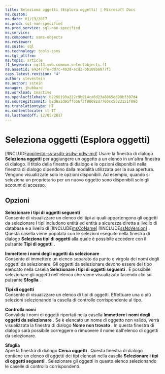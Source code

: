 ```yaml
---
title: Seleziona oggetti (Esplora oggetti) | Microsoft Docs
ms.custom: 
ms.date: 01/19/2017
ms.prod: sql-non-specified
ms.prod_service: sql-non-specified
ms.service: 
ms.component: ssms-objects
ms.reviewer: 
ms.suite: sql
ms.technology: tools-ssms
ms.tgt_pltfrm: 
ms.topic: article
f1_keywords: sql13.swb.common.selectobjects.f1
ms.assetid: 692477fe-dd7c-403d-acd2-bb108b6077f1
caps.latest.revision: "4"
author: stevestein
ms.author: sstein
manager: jhubbard
ms.workload: Inactive
ms.openlocfilehash: b2290199a222c9b914ca0d23a8065e699bf397d4
ms.sourcegitcommit: b2d8a2d95ffbb6f2f98692d7760cc5523151f99d
ms.translationtype: HT
ms.contentlocale: it-IT
ms.lasthandoff: 12/05/2017
---
```

# <a name="select-objects-object-explorer"></a>Seleziona oggetti (Esplora oggetti)
[!INCLUDE[appliesto-ss-asdb-asdw-pdw-md](../../includes/appliesto-ss-asdb-asdw-pdw-md.md)] Usare la finestra di dialogo **Seleziona oggetti** per aggiungere un oggetto a un elenco in un'altra finestra di dialogo. Il titolo della finestra di dialogo e le opzioni disponibili nella finestra di dialogo dipendono dalla modalità utilizzata per la sua apertura. Vengono visualizzate solo le opzioni disponibili. Ad esempio, quando si seleziona un proprietario per un nuovo oggetto sono disponibili solo gli account di accesso.  
  
## <a name="options"></a>Opzioni  
**Selezionare i tipi di oggetti seguenti**  
Consente di visualizzare un elenco dei tipi ai quali appartengono gli oggetti da selezionare I tipi includono entità ed entità a sicurezza diretta a livello di database e a livello di [!INCLUDE[msCoName](../../includes/msconame_md.md)] [!INCLUDE[ssNoVersion](../../includes/ssnoversion_md.md)] . Questa casella viene popolata con le selezioni eseguite nella finestra di dialogo **Seleziona tipi di oggetti** alla quale è possibile accedere con il pulsante **Tipi di oggetti** .  
  
**Immettere i nomi degli oggetti da selezionare**  
Consente di immettere un elenco separato da punto e virgola dei nomi degli oggetti da selezionare. Gli oggetti da selezionare devono essere del tipo elencato nella casella **Selezionare i tipi di oggetti seguenti** . È possibile selezionare gli oggetti nell'elenco che viene visualizzato facendo clic sul pulsante **Sfoglia** .  
  
**Tipi di oggetti**  
Consente di visualizzare un elenco di tipi di oggetti. Effettuare una o più selezioni selezionando la casella di controllo corrispondente al tipo.  
  
**Controlla nomi**  
Convalida i nomi di oggetti riportati nella casella **Immettere i nomi degli oggetti da selezionare** . Se è elencato un nome di oggetto non valido, verrà visualizzata la finestra di dialogo **Nome non trovato** . In questa finestra di dialogo sarà possibile correggere o rimuovere il nome dall'elenco di oggetti da selezionare.  
  
**Sfoglia**  
Apre la finestra di dialogo **Cerca oggetti** . Questa finestra di dialogo contiene un elenco di oggetti dei tipi elencati nella casella **Selezionare i tipi di oggetti seguenti** . Selezionare gli oggetti in questo elenco selezionando le caselle di controllo corrispondenti.  
  
